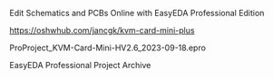 Edit Schematics and PCBs Online with EasyEDA Professional Edition



https://oshwhub.com/jancgk/kvm-card-mini-plus



ProProject_KVM-Card-Mini-HV2.6_2023-09-18.epro 

EasyEDA Professional Project Archive